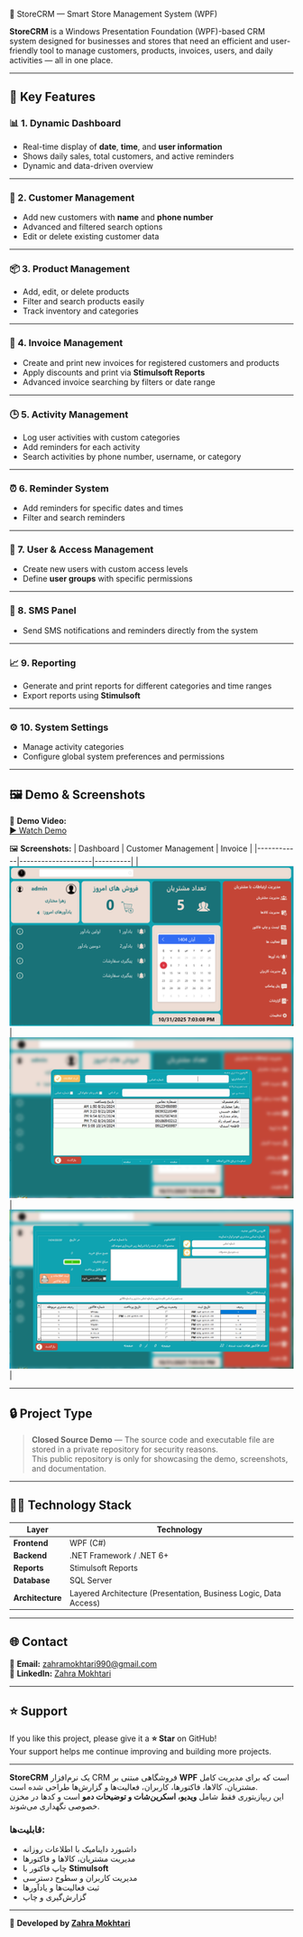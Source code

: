  🏪 StoreCRM — Smart Store Management System (WPF)

**StoreCRM** is a Windows Presentation Foundation (WPF)-based CRM system designed for businesses and stores that need an efficient and user-friendly tool to manage customers, products, invoices, users, and daily activities — all in one place.

---

## 🚀 Key Features

### 📊 1. Dynamic Dashboard
- Real-time display of **date**, **time**, and **user information**
- Shows daily sales, total customers, and active reminders
- Dynamic and data-driven overview

---

### 👥 2. Customer Management
- Add new customers with **name** and **phone number**
- Advanced and filtered search options
- Edit or delete existing customer data

---

### 📦 3. Product Management
- Add, edit, or delete products
- Filter and search products easily
- Track inventory and categories

---

### 🧾 4. Invoice Management
- Create and print new invoices for registered customers and products
- Apply discounts and print via **Stimulsoft Reports**
- Advanced invoice searching by filters or date range

---

### 🕒 5. Activity Management
- Log user activities with custom categories
- Add reminders for each activity
- Search activities by phone number, username, or category

---

### ⏰ 6. Reminder System
- Add reminders for specific dates and times
- Filter and search reminders

---

### 🔐 7. User & Access Management
- Create new users with custom access levels
- Define **user groups** with specific permissions
 

---

### 💬 8. SMS Panel
- Send SMS notifications and reminders directly from the system

---

### 📈 9. Reporting
- Generate and print reports for different categories and time ranges
- Export reports using **Stimulsoft**

---

### ⚙️ 10. System Settings
- Manage activity categories
- Configure global system preferences and permissions

---

## 🖼️ Demo & Screenshots

🎥 **Demo Video:**  
[▶️ Watch Demo](assets/demo/demo.mp4)

🖼️ **Screenshots:**
| Dashboard | Customer Management | Invoice |
|------------|--------------------|----------|
| ![Dashboard](assets/screenshots/dashboard.png) | ![Customers](assets/screenshots/customers.png) | ![Invoice](assets/screenshots/invoice.png) |



---

## 🔒 Project Type

> **Closed Source Demo** — The source code and executable file are stored in a private repository for security reasons.  
> This public repository is only for showcasing the demo, screenshots, and documentation.

---

## 🧑‍💻 Technology Stack

| Layer | Technology |
|-------|-------------|
| **Frontend** | WPF (C#) |
| **Backend** | .NET Framework / .NET 6+ |
| **Reports** | Stimulsoft Reports |
| **Database** | SQL Server |
| **Architecture** | Layered Architecture (Presentation, Business Logic, Data Access) |

---


## 🌐 Contact

📧 **Email:** zahramokhtari990@gmail.com  
🔗 **LinkedIn:** [Zahra Mokhtari](https://www.linkedin.com/in/zahramokhtari1996)

---

## ⭐ Support

If you like this project, please give it a **⭐ Star** on GitHub!  
Your support helps me continue improving and building more projects.

---

**StoreCRM** یک نرم‌افزار CRM فروشگاهی مبتنی بر **WPF** است که برای مدیریت کامل مشتریان، کالاها، فاکتورها، کاربران، فعالیت‌ها و گزارش‌ها طراحی شده است.  
این ریپازیتوری فقط شامل **ویدیو، اسکرین‌شات و توضیحات دمو** است و کدها در مخزن خصوصی نگهداری می‌شوند.


### قابلیت‌ها:
- داشبورد داینامیک با اطلاعات روزانه  
- مدیریت مشتریان، کالاها و فاکتورها  
- چاپ فاکتور با **Stimulsoft**  
- مدیریت کاربران و سطوح دسترسی  
- ثبت فعالیت‌ها و یادآورها  
- گزارش‌گیری و چاپ  
 

---

🩵 **Developed by [Zahra Mokhtari](https://www.linkedin.com/in/zahramokhtari1996)**  
